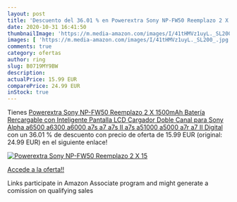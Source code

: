 ```yaml
---
layout: post
title: 'Descuento del 36.01 % en Powerextra Sony NP-FW50 Reemplazo 2 X 15'
date: 2020-10-31 16:41:50
thumbnailImage: 'https://m.media-amazon.com/images/I/41tHMVz1uyL._SL200_.jpg'
images: [ 'https://m.media-amazon.com/images/I/41tHMVz1uyL._SL200_.jpg' ]
comments: true
category: ofertas
author: ring
slug: B0719MY9BW
description:
actualPrice: 15.99 EUR
comparePrice: 24.99 EUR
inStock: true
---
```


Tienes [Powerextra Sony NP-FW50 Reemplazo 2 X 1500mAh Batería Rercargable con Inteligente Pantalla LCD Cargador Doble Canal para Sony Alpha a6500 a6300 a6000 a7s a7 a7s II a7s a51000 a5000 a7r a7 II Digital](https://www.amazon.es/dp/B0719MY9BW/?tag=tolees-21) con un 36.01 % de descuento con precio de oferta de 15.99 EUR (original: 24.99 EUR) en el siguiente enlace!

[![Powerextra Sony NP-FW50 Reemplazo 2 X 15](https://m.media-amazon.com/images/I/41tHMVz1uyL._SL200_.jpg)](https://www.amazon.es/dp/B0719MY9BW/?tag=tolees-21)

[Accede a la oferta!!](https://www.amazon.es/dp/B0719MY9BW/?tag=tolees-21)

Links participate in Amazon Associate program and might generate a comission on qualifying sales



